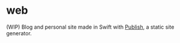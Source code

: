 # web

(WIP) Blog and personal site made in Swift with [Publish](https://github.com/JohnSundell/Publish), a static site generator. 
